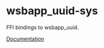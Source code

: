 # wsbapp_uuid-sys #
FFI bindings to wsbapp_uuid.

[Documentation](https://retep998.github.io/doc/wsbapp_uuid-sys/)

